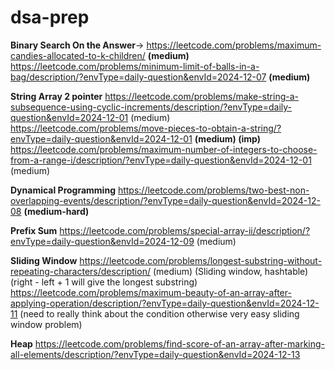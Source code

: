 # dsa-prep
**Binary Search On the Answer**-> https://leetcode.com/problems/maximum-candies-allocated-to-k-children/ **(medium)**
https://leetcode.com/problems/minimum-limit-of-balls-in-a-bag/description/?envType=daily-question&envId=2024-12-07 **(medium)**

**String Array 2 pointer**
https://leetcode.com/problems/make-string-a-subsequence-using-cyclic-increments/description/?envType=daily-question&envId=2024-12-01 (medium)
https://leetcode.com/problems/move-pieces-to-obtain-a-string/?envType=daily-question&envId=2024-12-01 **(medium) (imp)**
https://leetcode.com/problems/maximum-number-of-integers-to-choose-from-a-range-i/description/?envType=daily-question&envId=2024-12-01 (medium)

**Dynamical Programming**
https://leetcode.com/problems/two-best-non-overlapping-events/description/?envType=daily-question&envId=2024-12-08 **(medium-hard)**

**Prefix Sum**
https://leetcode.com/problems/special-array-ii/description/?envType=daily-question&envId=2024-12-09 (medium)

**Sliding Window**
https://leetcode.com/problems/longest-substring-without-repeating-characters/description/ (medium) (Sliding window, hashtable) (right - left + 1 will give the longest substring)
https://leetcode.com/problems/maximum-beauty-of-an-array-after-applying-operation/description/?envType=daily-question&envId=2024-12-11 (need to really think about the condition otherwise very easy sliding window problem)

**Heap**
https://leetcode.com/problems/find-score-of-an-array-after-marking-all-elements/description/?envType=daily-question&envId=2024-12-13
